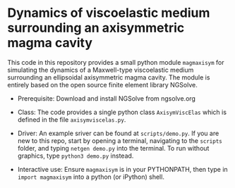 # Dynamics of viscoelastic medium surrounding an axisymmetric magma cavity #


This code in this repository provides a small python module
`magmaxisym` for simulating the dynamics of a Maxwell-type
viscoelastic medium surrounding an ellipsoidal axisymmetric magma
cavity. The module is entirely based on the open source finite element
library NGSolve.

* Prerequisite: Download and install NGSolve from ngsolve.org

* Class: The code provides a single python class `AxisymViscElas`
  which is defined in the file `axisymviscelas.py`.

* Driver: An example sriver can be found at `scripts/demo.py`. If you
  are new to this repo, start by opening a terminal, navigating to the
  `scripts` folder, and typing `netgen demo.py` into the terminal. To
  run without graphics, type `python3 demo.py` instead.

* Interactive use: Ensure `magmaxisym` is in your PYTHONPATH, then type in
  `import magmaxisym` into a python (or iPython) shell.


